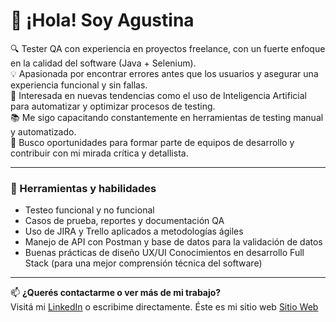 #  👋 ¡Hola! Soy Agustina

🔍 Tester QA con experiencia en proyectos freelance, con un fuerte enfoque en la calidad del software (Java + Selenium).  
💡 Apasionada por encontrar errores antes que los usuarios y asegurar una experiencia funcional y sin fallas.  
🚀 Interesada en nuevas tendencias como el uso de Inteligencia Artificial para automatizar y optimizar procesos de testing.  
📚 Me sigo capacitando constantemente en herramientas de testing manual y automatizado.  
🎯 Busco oportunidades para formar parte de equipos de desarrollo y contribuir con mi mirada crítica y detallista.  


---

### 🧰 Herramientas y habilidades
- Testeo funcional y no funcional  
- Casos de prueba, reportes y documentación QA  
- Uso de JIRA y Trello aplicados a metodologías ágiles   
- Manejo de API con Postman y base de datos para la validación de datos
- Buenas prácticas de diseño UX/UI Conocimientos en desarrollo Full Stack (para una mejor comprensión técnica del software)


---

📫 **¿Querés contactarme o ver más de mi trabajo?**  
Visitá mi [LinkedIn](https://www.linkedin.com/in/agustinagimenez2/) o escribime directamente.
Éste es mi sitio web [Sitio Web](https://agustinagmz.github.io/)

<!--
**AgustinaGmz/AgustinaGmz** is a ✨ _special_ ✨ repository because its `README.md` (this file) appears on your GitHub profile.

Here are some ideas to get you started:

- 🔭 I’m currently working on ...
- 🌱 I’m currently learning ...
- 👯 I’m looking to collaborate on ...
- 🤔 I’m looking for help with ...
- 💬 Ask me about ...
- 📫 How to reach me: ...
- 😄 Pronouns: ...
- ⚡ Fun fact: ...
-->

